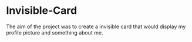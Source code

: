 # Invisible-Card

The aim of the project was to create a invisible card that would display my profile picture and something about me.  
